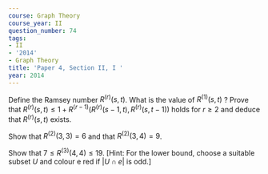 ```yaml
---
course: Graph Theory
course_year: II
question_number: 74
tags:
- II
- '2014'
- Graph Theory
title: 'Paper 4, Section II, I '
year: 2014
---
```




Define the Ramsey number $R^{(r)}(s, t)$. What is the value of $R^{(1)}(s, t)$ ? Prove that $R^{(r)}(s, t) \leqslant 1+R^{(r-1)}\left(R^{(r)}(s-1, t), R^{(r)}(s, t-1)\right)$ holds for $r \geqslant 2$ and deduce that $R^{(r)}(s, t)$ exists.

Show that $R^{(2)}(3,3)=6$ and that $R^{(2)}(3,4)=9$.

Show that $7 \leqslant R^{(3)}(4,4) \leqslant 19$. [Hint: For the lower bound, choose a suitable subset $U$ and colour e red if $|U \cap e|$ is odd.]